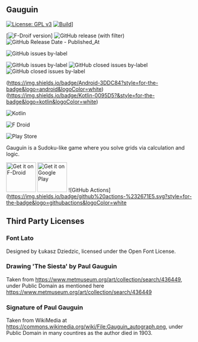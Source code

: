 Gauguin
-------

[![License: GPL v3](https://img.shields.io/badge/License-GPLv3-blue.svg)](https://www.gnu.org/licenses/gpl-3.0)
[![Build](https://github.com/meikpiep/gauguin/actions/workflows/build.yml/badge.svg)](https://github.com/meikpiep/gauguin/actions/workflows/build.yml)]

[![F-Droif version](https://img.shields.io/f-droid/v/org.piepmeyer.gauguin)]
![GitHub release (with filter)](https://img.shields.io/github/v/release/meikpiep/gauguin)
![GitHub Release Date - Published_At](https://img.shields.io/github/release-date/meikpiep/gauguin)

![GitHub issues by-label](https://img.shields.io/github/issues/meikpiep/gauguin/bug)

![GitHub issues by-label](https://img.shields.io/github/issues/meikpiep/gauguin/enhancement)
![GitHub closed issues by-label](https://img.shields.io/github/issues-closed/meikpiep/gauguin/bug)
![GitHub closed issues by-label](https://img.shields.io/github/issues-closed/meikpiep/gauguin/enhancement)

(https://img.shields.io/badge/Android-3DDC84?style=for-the-badge&logo=android&logoColor=white)
(https://img.shields.io/badge/Kotlin-0095D5?&style=for-the-badge&logo=kotlin&logoColor=white)

![Kotlin](https://img.shields.io/badge/kotlin-%237F52FF.svg?style=for-the-badge&logo=kotlin&logoColor=white)

![F Droid](https://img.shields.io/badge/F_Droid-1976D2?style=for-the-badge&logo=f-droid&logoColor=white)

![Play Store](https://img.shields.io/badge/Google_Play-414141?style=for-the-badge&logo=google-play&logoColor=white)



Gauguin is a Sudoku-like game where you solve grids via calculation and logic.

[<img src="https://fdroid.gitlab.io/artwork/badge/get-it-on.png"
     alt="Get it on F-Droid"
     height="80">](https://f-droid.org/packages/org.piepmeyer.gauguin/)
[<img src="https://play.google.com/intl/en_us/badges/images/generic/en-play-badge.png"
     alt="Get it on Google Play"
     height="80">](https://play.google.com/store/apps/details?id=org.piepmeyer.gauguin)
![GitHub Actions](https://img.shields.io/badge/github%20actions-%232671E5.svg?style=for-the-badge&logo=githubactions&logoColor=white
## Third Party Licenses

### Font Lato

Designed by Łukasz Dziedzic, licensed under the Open Font License.

### Drawing 'The Siesta' by Paul Gauguin

Taken from https://www.metmuseum.org/art/collection/search/436449, under Public Domain as mentioned here https://www.metmuseum.org/art/collection/search/436449

### Signature of Paul Gauguin

Taken from WikiMedia at https://commons.wikimedia.org/wiki/File:Gauguin_autograph.png, under Public Domain in many countires as the author died in 1903.
